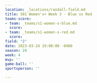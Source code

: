 ```yaml
---
location: _locations/randall-field.md
title: S01 Women's+ Week 3 - Blue vs Red
teams-score:
- team: _teams/s1-women-s-blue.md
  score: 
- team: _teams/s1-women-s-red.md
  score: 
field: "2"
date: 2023-03-24 19:00:00 -0400
season: 24
week: 4
mvp: ''
game-ball: ''
sportsperson: ''

---
```

